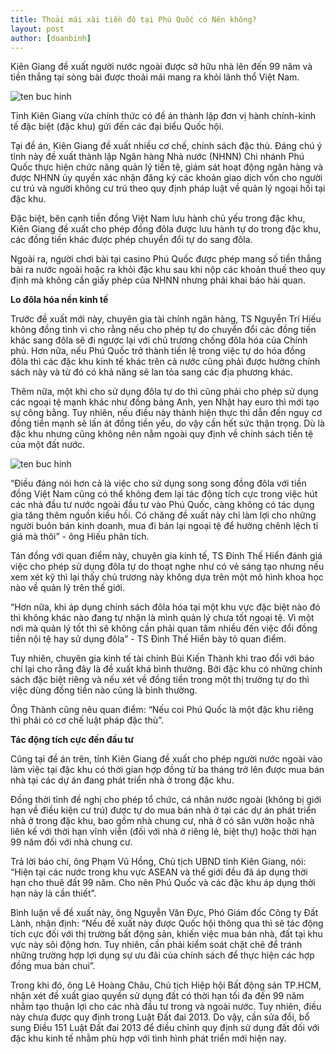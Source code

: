 ```yaml
---
title: Thoải mái xài tiền đô tại Phú Quốc có Nên không?
layout: post
author: [doanbinh]
---
```


Kiên Giang đề xuất người nước ngoài được sở hữu nhà lên đến 99 năm và tiền thắng tại sòng bài được thoải mái mang ra khỏi lãnh thổ Việt Nam.

![ten buc hinh](http://cafefcdn.com/thumb_w/650/2017/1-du-khachfuwe-1508897381755.jpg "ten buc hinh")

Tỉnh Kiên Giang vừa chính thức có đề án thành lập đơn vị hành chính-kinh tế đặc biệt (đặc khu) gửi đến các đại biểu Quốc hội.

Tại đề án, Kiên Giang đề xuất nhiều cơ chế, chính sách đặc thù. Đáng chú ý tỉnh này đề xuất thành lập Ngân hàng Nhà nước (NHNN) Chi nhánh Phú Quốc thực hiện chức năng quản lý tiền tệ, giám sát hoạt động ngân hàng và được NHNN ủy quyền xác nhận đăng ký các khoản giao dịch vốn cho người cư trú và người không cư trú theo quy định pháp luật về quản lý ngoại hối tại đặc khu.

Đặc biệt, bên cạnh tiền đồng Việt Nam lưu hành chủ yếu trong đặc khu, Kiên Giang đề xuất cho phép đồng đôla được lưu hành tự do trong đặc khu, các đồng tiền khác được phép chuyển đổi tự do sang đôla.

Ngoài ra, người chơi bài tại casino Phú Quốc được phép mang số tiền thắng bài ra nước ngoài hoặc ra khỏi đặc khu sau khi nộp các khoản thuế theo quy định mà không cần giấy phép của NHNN nhưng phải khai báo hải quan.

**Lo đôla hóa nền kinh tế**

Trước đề xuất mới này, chuyên gia tài chính ngân hàng, TS Nguyễn Trí Hiếu không đồng tình vì cho rằng nếu cho phép tự do chuyển đổi các đồng tiền khác sang đôla sẽ đi ngược lại với chủ trương chống đôla hóa của Chính phủ. Hơn nữa, nếu Phú Quốc trở thành tiền lệ trong việc tự do hóa đồng đôla thì các đặc khu kinh tế khác trên cả nước cũng phải được hưởng chính sách này và từ đó có khả năng sẽ lan tỏa sang các địa phương khác.

Thêm nữa, một khi cho sử dụng đôla tự do thì cũng phải cho phép sử dụng các ngoại tệ mạnh khác như đồng bảng Anh, yen Nhật hay euro thì mới tạo sự công bằng. Tuy nhiên, nếu điều này thành hiện thực thì dẫn đến nguy cơ đồng tiền mạnh sẽ lấn át đồng tiền yếu, do vậy cần hết sức thận trọng. Dù là đặc khu nhưng cũng không nên nằm ngoài quy định về chính sách tiền tệ của một đất nước.

![ten buc hinh](http://cafefcdn.com/2017/photo-0-1508897381485.jpg "ten buc hinh")

“Điều đáng nói hơn cả là việc cho sử dụng song song đồng đôla với tiền đồng Việt Nam cũng có thể không đem lại tác động tích cực trong việc hút các nhà đầu tư nước ngoài đầu tư vào Phú Quốc, càng không có tác dụng gia tăng thêm nguồn kiều hối. Có chăng đề xuất này chỉ làm lợi cho những người buôn bán kinh doanh, mua đi bán lại ngoại tệ để hưởng chênh lệch tỉ giá mà thôi” - ông Hiếu phân tích.

Tán đồng với quan điểm này, chuyên gia kinh tế, TS Đinh Thế Hiển đánh giá việc cho phép sử dụng đôla tự do thoạt nghe như có vẻ sáng tạo nhưng nếu xem xét kỹ thì lại thấy chủ trương này không dựa trên một mô hình khoa học nào về quản lý trên thế giới.

“Hơn nữa, khi áp dụng chính sách đôla hóa tại một khu vực đặc biệt nào đó thì không khác nào đang tự nhận là mình quản lý chưa tốt ngoại tệ. Vì một nơi mà quản lý tốt thì sẽ không cần phải quan tâm nhiều đến việc đổi đồng tiền nội tệ hay sử dụng đôla” - TS Đinh Thế Hiển bày tỏ quan điểm.

Tuy nhiên, chuyên gia kinh tế tài chính Bùi Kiến Thành khi trao đổi với báo chí lại cho rằng đây là đề xuất khá bình thường. Bởi đặc khu có những chính sách đặc biệt riêng và nếu xét về đồng tiền trong một thị trường tự do thì việc dùng đồng tiền nào cũng là bình thường.

Ông Thành cũng nêu quan điểm: “Nếu coi Phú Quốc là một đặc khu riêng thì phải có cơ chế luật pháp đặc thù”.

**Tác động tích cực đến đầu tư**

Cũng tại đề án trên, tỉnh Kiên Giang đề xuất cho phép người nước ngoài vào làm việc tại đặc khu có thời gian hợp đồng từ ba tháng trở lên được mua bán nhà tại các dự án đang phát triển nhà ở trong đặc khu.

Đồng thời tỉnh đề nghị cho phép tổ chức, cá nhân nước ngoài (không bị giới hạn về điều kiện cư trú) được tự do mua bán nhà ở tại các dự án phát triển nhà ở trong đặc khu, bao gồm nhà chung cư, nhà ở có sân vườn hoặc nhà liên kế với thời hạn vĩnh viễn (đối với nhà ở riêng lẻ, biệt thự) hoặc thời hạn 99 năm đối với nhà chung cư.

Trả lời báo chí, ông Phạm Vũ Hồng, Chủ tịch UBND tỉnh Kiên Giang, nói: “Hiện tại các nước trong khu vực ASEAN và thế giới đều đã áp dụng thời hạn cho thuê đất 99 năm. Cho nên Phú Quốc và các đặc khu áp dụng thời hạn này là cần thiết”.

Bình luận về đề xuất này, ông Nguyễn Văn Đực, Phó Giám đốc Công ty Đất Lành, nhận định: “Nếu đề xuất này được Quốc hội thông qua thì sẽ tác động tích cực đối với thị trường bất động sản, khiến việc mua bán nhà, đất tại khu vực này sôi động hơn. Tuy nhiên, cần phải kiểm soát chặt chẽ để tránh những trường hợp lợi dụng sự ưu đãi của chính sách để thực hiện các hợp đồng mua bán chui”.

Trong khi đó, ông Lê Hoàng Châu, Chủ tịch Hiệp hội Bất động sản TP.HCM, nhận xét đề xuất giao quyền sử dụng đất có thời hạn tối đa đến 99 năm nhằm tạo thuận lợi cho các nhà đầu tư trong và ngoài nước. Tuy nhiên, điều này chưa được quy định trong Luật Đất đai 2013. Do vậy, cần sửa đổi, bổ sung Điều 151 Luật Đất đai 2013 để điều chỉnh quy định sử dụng đất đối với đặc khu kinh tế nhằm phù hợp với tình hình phát triển mới hiện nay.
